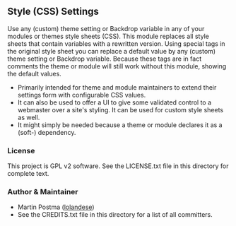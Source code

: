 ## Style (CSS) Settings
Use any (custom) theme setting or Backdrop variable in any of your modules or themes style sheets (CSS). This module replaces all style sheets that contain variables with a rewritten version. Using special tags in the original style sheet you can replace a default value by any (custom) theme setting or Backdrop variable. Because these tags are in fact comments the theme or module will still work without this module, showing the default values.

- Primarily intended for theme and module maintainers to extend their settings
  form with configurable CSS values.
- It can also be used to offer a UI to give some validated control to a
  webmaster over a site's styling. It can be used for custom style sheets as
  well.
- It might simply be needed because a theme or module declares it as a (soft-)
  dependency.


### License

This project is GPL v2 software. See the LICENSE.txt file in this directory for
complete text.


### Author & Maintainer

- Martin Postma ([lolandese](https://www.drupal.org/u/lolandese))
- See the CREDITS.txt file in this directory for a list of all committers.
